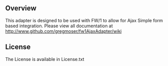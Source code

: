 Overview
--------
This adapter is designed to be used with FW/1 to allow for Ajax Simple form based integration.  Please view all documentation at http://www.github.com/gregmoser/fw1AjaxAdapter/wiki 


License
-------
The License is available in License.txt